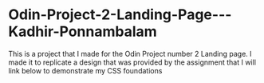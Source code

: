 # Odin-Project-2-Landing-Page---Kadhir-Ponnambalam
This is a project that I made for the Odin Project number 2 Landing page. I made it to replicate a design that was provided by the assignment that I will link below to demonstrate my CSS foundations

